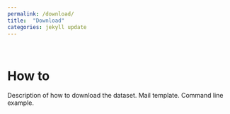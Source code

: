 ```yaml
---
permalink: /download/
title:  "Download"
categories: jekyll update
---
```

<br>

# How to
Description of how to download the dataset.
Mail template.
Command line example.